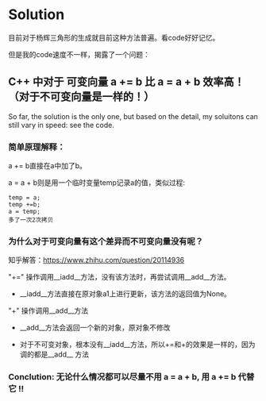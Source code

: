 

# Solution

目前对于杨辉三角形的生成就目前这种方法普遍。看code好好记忆。

但是我的code速度不一样，揭露了一个问题：

## C++ 中对于 可变向量 a += b 比 a = a + b 效率高！（对于不可变向量是一样的！）

So far, the solution is the only one, but based on the detail, my soluitons can still vary in speed: see the code.

### 简单原理解释：

a += b直接在a中加了b。

a = a + b则是用一个临时变量temp记录a的值，类似过程:

	temp = a;
	temp +=b;
	a = temp;
	多了一次2次拷贝

### 为什么对于可变向量有这个差异而不可变向量没有呢？

知乎解答：https://www.zhihu.com/question/20114936

"+=" 操作调用__iadd__方法，没有该方法时，再尝试调用__add__方法。
+ \__iadd__方法直接在原对象a1上进行更新，该方法的返回值为None。

"+" 操作调用__add__方法
+ \__add__方法会返回一个新的对象，原对象不修改

+ 对于不可变对象，根本没有__iadd__方法，所以+=和+的效果是一样的，因为调的都是__add__ 方法

### Conclution: 无论什么情况都可以尽量不用 a = a + b, 用 a += b 代替它 !!